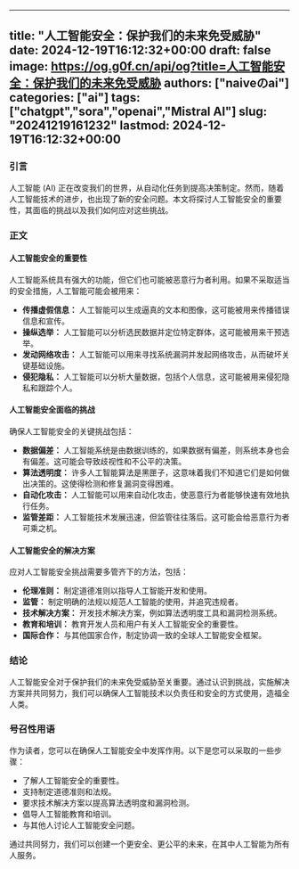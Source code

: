 
---
title: "人工智能安全：保护我们的未来免受威胁"
date: 2024-12-19T16:12:32+00:00
draft: false
image: https://og.g0f.cn/api/og?title=人工智能安全：保护我们的未来免受威胁
authors: ["naiveのai"]
categories: ["ai"]
tags: ["chatgpt","sora","openai","Mistral AI"]
slug: "20241219161232"
lastmod: 2024-12-19T16:12:32+00:00
---
### 引言

人工智能 (AI) 正在改变我们的世界，从自动化任务到提高决策制定。然而，随着人工智能技术的进步，也出现了新的安全问题。本文将探讨人工智能安全的重要性，其面临的挑战以及我们如何应对这些挑战。

### 正文

#### 人工智能安全的重要性

人工智能系统具有强大的功能，但它们也可能被恶意行为者利用。如果不采取适当的安全措施，人工智能可能会被用来：

- **传播虚假信息：** 人工智能可以生成逼真的文本和图像，这可能被用来传播错误信息和宣传。
- **操纵选举：** 人工智能可以分析选民数据并定位特定群体，这可能被用来干预选举。
- **发动网络攻击：** 人工智能可以用来寻找系统漏洞并发起网络攻击，从而破坏关键基础设施。
- **侵犯隐私：** 人工智能可以分析大量数据，包括个人信息，这可能被用来侵犯隐私和跟踪个人。

#### 人工智能安全面临的挑战

确保人工智能安全的关键挑战包括：

- **数据偏差：** 人工智能系统是由数据训练的，如果数据有偏差，则系统本身也会有偏差。这可能会导致歧视性和不公平的决策。
- **算法透明度：** 许多人工智能算法是黑匣子，这意味着我们不知道它们是如何做出决策的。这使得检测和修复漏洞变得困难。
- **自动化攻击：** 人工智能可以用来自动化攻击，使恶意行为者能够快速有效地执行任务。
- **监管差距：** 人工智能技术发展迅速，但监管往往落后。这可能会给恶意行为者可乘之机。

#### 人工智能安全的解决方案

应对人工智能安全挑战需要多管齐下的方法，包括：

- **伦理准则：** 制定道德准则以指导人工智能开发和使用。
- **监管：** 制定明确的法规以规范人工智能的使用，并追究违规者。
- **技术解决方案：** 开发技术解决方案，例如算法透明度工具和漏洞检测系统。
- **教育和培训：** 教育开发人员和用户有关人工智能安全的重要性。
- **国际合作：** 与其他国家合作，制定协调一致的全球人工智能安全框架。

### 结论

人工智能安全对于保护我们的未来免受威胁至关重要。通过认识到挑战，实施解决方案并共同努力，我们可以确保人工智能技术以负责任和安全的方式使用，造福全人类。

### 号召性用语

作为读者，您可以在确保人工智能安全中发挥作用。以下是您可以采取的一些步骤：

- 了解人工智能安全的重要性。
- 支持制定道德准则和法规。
- 要求技术解决方案以提高算法透明度和漏洞检测。
- 倡导人工智能教育和培训。
- 与其他人讨论人工智能安全问题。

通过共同努力，我们可以创建一个更安全、更公平的未来，在其中人工智能为所有人服务。
